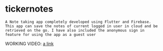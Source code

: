 # tickernotes

    A Note taking app completely developed using Flutter and Firebase. This app can save the notes of current logged in user in cloud and be retrieved on the go. I have also included the anonymous sign in feature for using the app as a guest user

WORKING VIDEO:
[a link](https://drive.google.com/file/d/1Kmlgx3kCYb8a38hckck5p5OZRpbJMdOl/view?usp=sharing)
